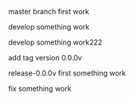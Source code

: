 master branch first work

develop something work

develop something work222

add tag version 0.0.0v

release-0.0.0v first something work

fix something work